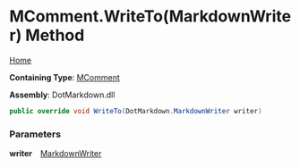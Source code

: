 # MComment\.WriteTo\(MarkdownWriter\) Method

[Home](../../../../README.md)

**Containing Type**: [MComment](../README.md)

**Assembly**: DotMarkdown\.dll

```csharp
public override void WriteTo(DotMarkdown.MarkdownWriter writer)
```

### Parameters

**writer** &ensp; [MarkdownWriter](../../../MarkdownWriter/README.md)